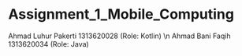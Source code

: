 # Assignment_1_Mobile_Computing

Ahmad Luhur Pakerti 1313620028 (Role: Kotlin) \n
Ahmad Bani Faqih 1313620034 (Role: Java)

